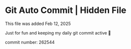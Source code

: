 # Git Auto Commit | Hidden File

This file was added Feb 12, 2025

Just for fun and keeping my daily git commit active 🤪

commit number: 262544
